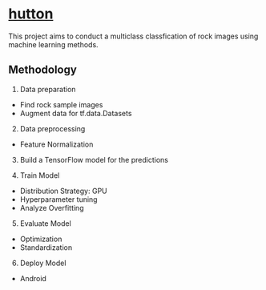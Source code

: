 # [hutton](https://www.amnh.org/learn-teach/curriculum-collections/earth-inside-and-out/james-hutton)
This project aims to conduct a multiclass classfication of rock images using machine learning methods.

## Methodology ##
1. Data preparation
 - Find rock sample images 
 - Augment data for tf.data.Datasets
2. Data preprocessing
 - Feature Normalization
3. Build a TensorFlow model for the predictions

4. Train Model
 - Distribution Strategy: GPU
 - Hyperparameter tuning
 - Analyze Overfitting
5. Evaluate Model
 - Optimization 
 - Standardization
6. Deploy Model 
 - Android
 
